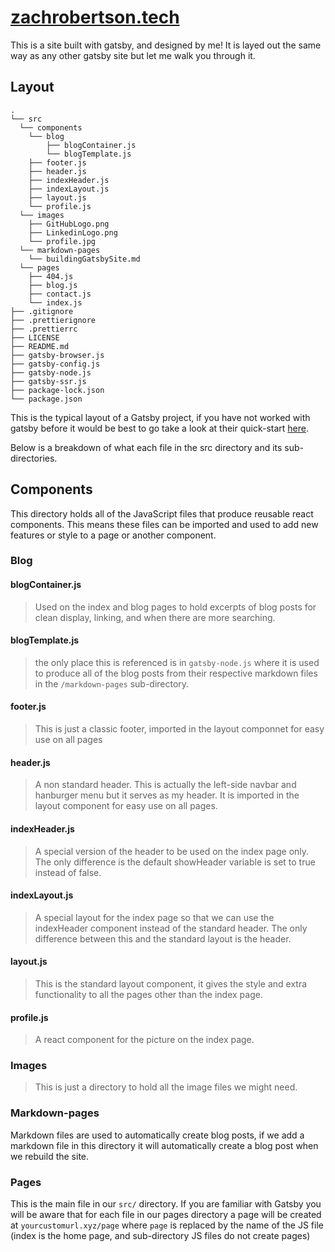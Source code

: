 # [zachrobertson.tech](https://zachrobertson.tech)

This is a site built with gatsby, and designed by me!
It is layed out the same way as any other gatsby site but let me walk you through it.

## Layout

    .
    └── src
      └── components
        └── blog
            ├── blogContainer.js
            └── blogTemplate.js
        ├── footer.js
        ├── header.js
        ├── indexHeader.js
        ├── indexLayout.js
        ├── layout.js
        └── profile.js
      └── images
        ├── GitHubLogo.png
        ├── LinkedinLogo.png
        └── profile.jpg
      └── markdown-pages
        └── buildingGatsbySite.md
      └── pages
        ├── 404.js
        ├── blog.js
        ├── contact.js
        └── index.js
    ├── .gitignore
    ├── .prettierignore
    ├── .prettierrc
    ├── LICENSE
    ├── README.md
    ├── gatsby-browser.js
    ├── gatsby-config.js
    ├── gatsby-node.js
    ├── gatsby-ssr.js
    ├── package-lock.json
    └── package.json
  
This is the typical layout of a Gatsby project, if you have not worked with gatsby before it would be best to go take a look at their quick-start [here](https://www.gatsbyjs.com/docs/quick-start/).

Below is a breakdown of what each file in the src directory and its sub-directories.

## Components

This directory holds all of the JavaScript files that produce reusable react components. This means these files can be imported and used to add new features or style to a page or another component.

### Blog

#### blogContainer.js

> Used on the index and blog pages to hold excerpts of blog posts for clean display, linking, and when there are more searching.

#### blogTemplate.js

> the only place this is referenced is in `gatsby-node.js` where it is used to produce all of the blog posts from their respective markdown files in the `/markdown-pages` sub-directory.

#### footer.js

> This is just a classic footer, imported in the layout componnet for easy use on all pages

#### header.js

> A non standard header. This is actually the left-side navbar and hanburger menu but it serves as my header. It is imported in the layout component for easy use on all pages.

#### indexHeader.js

> A special version of the header to be used on the index page only. The only difference is the default showHeader variable is set to true instead of false.

#### indexLayout.js

> A special layout for the index page so that we can use the indexHeader component instead of the standard header. The only difference between this and the standard layout is the header.

#### layout.js

> This is the standard layout component, it gives the style and extra functionality to all the pages other than the index page. 

#### profile.js

>A react component for the picture on the index page.

### Images

> This is just a directory to hold all the image files we might need.

### Markdown-pages

Markdown files are used to automatically create blog posts, if we add a markdown file in this directory it will automatically create a blog post when we rebuild the site.

### Pages

This is the main file in our `src/` directory. If you are familiar with Gatsby you will be aware that for each file in our pages directory a page will be created at `yourcustomurl.xyz/page` where `page` is replaced by the name of the JS file (index is the home page, and sub-directory JS files do not create pages)
